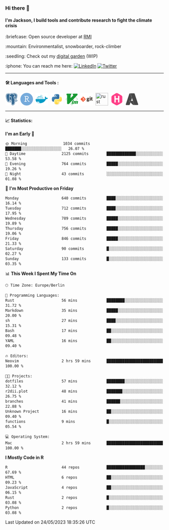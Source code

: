 ### Hi there :wave:
#### I'm Jackson, I build tools and contribute research to fight the climate crisis
<p> :briefcase: Open source developer at <a href="https://rmi.org/" alt="RMI">RMI</a></p>
<p> :mountain: Environmentalist, snowboarder, rock-climber</p>
<p> :seedling: Check out my <a href="https://jdhoffa.github.io/" alt="digital garden">digital garden</a> (WIP) </p>

<p>
:iphone: You can reach me here:
<a href="https://www.linkedin.com/in/jackson-hoffart/"><img src="https://img.shields.io/badge/LinkedIn-0A66C2?logo=linkedin&logoColor=fff&style=flat-square" alt="LinkedIn"/></a>
<a href="https://twitter.com/jdhoffart"><img src="https://img.shields.io/badge/Twitter-1D9BF0?logo=twitter&logoColor=fff&style=flat-square" alt="Twitter"/></a>
</p>

---

#### :hammer_and_wrench: Languages and Tools :
<div>
 <a href="https://www.postgresql.org/"><img src="https://github.com/devicons/devicon/blob/master/icons/postgresql/postgresql-plain.svg" title="postgresql" **alt="postgresql" width="40" height="40"/></a>&nbsp;
 <a href="https://posit.co/downloads/"><img src="https://github.com/devicons/devicon/blob/master/icons/rstudio/rstudio-plain.svg" title="rstudio" **alt="RStudio" width="40" height="40"/></a>&nbsp;
 <a href="https://www.docker.com/"><img src="https://github.com/devicons/devicon/blob/master/icons/docker/docker-plain.svg" title="docker" **alt="docker" width="40" height="40"/></a>&nbsp;
 <a href="https://www.python.org/"><img src="https://github.com/devicons/devicon/blob/master/icons/python/python-original.svg" title="python" **alt="python" width="40" height="40"/></a>&nbsp; 
 <a href="https://www.vim.org/"><img src="https://github.com/devicons/devicon/blob/master/icons/vim/vim-plain.svg" title="vim" **alt="vim" width="40" height="40"/></a>&nbsp;
 <a href="https://git-scm.com/"><img src="https://github.com/devicons/devicon/blob/master/icons/git/git-original-wordmark.svg" title="git" **alt="git" width="40" height="40"/></a>&nbsp;
 <a href="https://www.rust-lang.org/"><img src="https://rustacean.net/assets/rustacean-flat-noshadow.svg" title="rust" **alt="rust" width="40" height="40"/></a>&nbsp;
 <a href="https://gohugo.io/"><img src="https://github.com/devicons/devicon/blob/master/icons/hugo/hugo-plain.svg" title="hugo" **alt="hugo" width="40" height="40"/></a>&nbsp;
 <a href="https://azure.microsoft.com/"><img src="https://github.com/devicons/devicon/blob/master/icons/azure/azure-plain.svg" title="azure" **alt="azure" width="40" height="40"/></a>
</div>

---
  
  

#### :chart_with_upwards_trend: Statistics:

 
<!--START_SECTION:waka-->
**I'm an Early 🐤** 

```text
🌞 Morning                1034 commits        ███████░░░░░░░░░░░░░░░░░░   26.07 % 
🌆 Daytime                2125 commits        █████████████░░░░░░░░░░░░   53.58 % 
🌃 Evening                764 commits         █████░░░░░░░░░░░░░░░░░░░░   19.26 % 
🌙 Night                  43 commits          ░░░░░░░░░░░░░░░░░░░░░░░░░   01.08 % 
```
📅 **I'm Most Productive on Friday** 

```text
Monday                   640 commits         ████░░░░░░░░░░░░░░░░░░░░░   16.14 % 
Tuesday                  712 commits         ████░░░░░░░░░░░░░░░░░░░░░   17.95 % 
Wednesday                789 commits         █████░░░░░░░░░░░░░░░░░░░░   19.89 % 
Thursday                 756 commits         █████░░░░░░░░░░░░░░░░░░░░   19.06 % 
Friday                   846 commits         █████░░░░░░░░░░░░░░░░░░░░   21.33 % 
Saturday                 90 commits          █░░░░░░░░░░░░░░░░░░░░░░░░   02.27 % 
Sunday                   133 commits         █░░░░░░░░░░░░░░░░░░░░░░░░   03.35 % 
```


📊 **This Week I Spent My Time On** 

```text
🕑︎ Time Zone: Europe/Berlin

💬 Programming Languages: 
Rust                     56 mins             ████████░░░░░░░░░░░░░░░░░   31.72 % 
Markdown                 35 mins             █████░░░░░░░░░░░░░░░░░░░░   20.00 % 
sh                       27 mins             ████░░░░░░░░░░░░░░░░░░░░░   15.31 % 
Bash                     17 mins             ██░░░░░░░░░░░░░░░░░░░░░░░   09.48 % 
YAML                     16 mins             ██░░░░░░░░░░░░░░░░░░░░░░░   09.40 % 

🔥 Editors: 
Neovim                   2 hrs 59 mins       █████████████████████████   100.00 % 

🐱‍💻 Projects: 
dotfiles                 57 mins             ████████░░░░░░░░░░░░░░░░░   32.12 % 
r2dii.plot               48 mins             ███████░░░░░░░░░░░░░░░░░░   26.75 % 
branches                 41 mins             ██████░░░░░░░░░░░░░░░░░░░   22.88 % 
Unknown Project          16 mins             ██░░░░░░░░░░░░░░░░░░░░░░░   09.40 % 
functions                9 mins              █░░░░░░░░░░░░░░░░░░░░░░░░   05.54 % 

💻 Operating System: 
Mac                      2 hrs 59 mins       █████████████████████████   100.00 % 
```

**I Mostly Code in R** 

```text
R                        44 repos            █████████████████░░░░░░░░   67.69 % 
HTML                     6 repos             ██░░░░░░░░░░░░░░░░░░░░░░░   09.23 % 
JavaScript               4 repos             ██░░░░░░░░░░░░░░░░░░░░░░░   06.15 % 
Rust                     2 repos             █░░░░░░░░░░░░░░░░░░░░░░░░   03.08 % 
Python                   2 repos             █░░░░░░░░░░░░░░░░░░░░░░░░   03.08 % 
```




 Last Updated on 24/05/2023 18:35:26 UTC
<!--END_SECTION:waka-->
